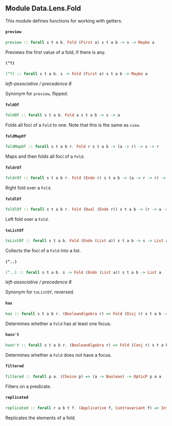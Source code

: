 ## Module Data.Lens.Fold

This module defines functions for working with getters.

#### `preview`

``` purescript
preview :: forall s t a b. Fold (First a) s t a b -> s -> Maybe a
```

Previews the first value of a fold, if there is any.

#### `(^?)`

``` purescript
(^?) :: forall s t a b. s -> Fold (First a) s t a b -> Maybe a
```

_left-associative / precedence 8_

Synonym for `preview`, flipped.

#### `foldOf`

``` purescript
foldOf :: forall s t a b. Fold a s t a b -> s -> a
```

Folds all foci of a `Fold` to one. Note that this is the same as `view`.

#### `foldMapOf`

``` purescript
foldMapOf :: forall s t a b r. Fold r s t a b -> (a -> r) -> s -> r
```

Maps and then folds all foci of a `Fold`.

#### `foldrOf`

``` purescript
foldrOf :: forall s t a b r. Fold (Endo r) s t a b -> (a -> r -> r) -> r -> s -> r
```

Right fold over a `Fold`.

#### `foldlOf`

``` purescript
foldlOf :: forall s t a b r. Fold (Dual (Endo r)) s t a b -> (r -> a -> r) -> r -> s -> r
```

Left fold over a `Fold`.

#### `toListOf`

``` purescript
toListOf :: forall s t a b. Fold (Endo (List a)) s t a b -> s -> List a
```

Collects the foci of a `Fold` into a list.

#### `(^..)`

``` purescript
(^..) :: forall s t a b. s -> Fold (Endo (List a)) s t a b -> List a
```

_left-associative / precedence 8_

Synonym for `toListOf`, reversed.

#### `has`

``` purescript
has :: forall s t a b r. (BooleanAlgebra r) => Fold (Disj r) s t a b -> s -> r
```

Determines whether a `Fold` has at least one focus.

#### `hasn't`

``` purescript
hasn't :: forall s t a b r. (BooleanAlgebra r) => Fold (Conj r) s t a b -> s -> r
```

Determines whether a `Fold` does not have a focus.

#### `filtered`

``` purescript
filtered :: forall p a. (Choice p) => (a -> Boolean) -> OpticP p a a
```

Filters on a predicate.

#### `replicated`

``` purescript
replicated :: forall r a b t f. (Applicative f, Contravariant f) => Int -> Optic (Star f) a b a t
```

Replicates the elements of a fold.



